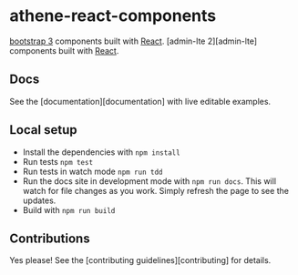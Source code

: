 # athene-react-components

[bootstrap 3][bootstrap] components built with [React][react].
[admin-lte 2][admin-lte] components built with [React][react].


## Docs

See the [documentation][documentation] with live editable examples.


## Local setup

- Install the dependencies with `npm install`
- Run tests `npm test`
- Run tests in watch mode `npm run tdd`
- Run the docs site in development mode with `npm run docs`. This will watch
  for file changes as you work. Simply refresh the page to see the updates.
- Build with `npm run build`


## Contributions

Yes please! See the [contributing guidelines][contributing] for details.

[bootstrap]: http://getbootstrap.com
[react]: http://facebook.github.io/react/
[adminlte]: https://adminlte.io/
